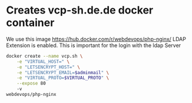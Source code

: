 # Creates vcp-sh.de.de docker container

We use this image https://hub.docker.com/r/webdevops/php-nginx/
LDAP Extension is enabled. This is important for the login with the ldap Server
```` bash
docker create --name vcp.sh \
    -e "VIRTUAL_HOST=" \
    -e "LETSENCRYPT_HOST=" \
    -e "LETSENCRYPT_EMAIL=$adminmail" \
    -e "VIRTUAL_PROTO=$VIRTUAL_PROTO" \
    --expose 80
    -v
webdevops/php-nginx

````

